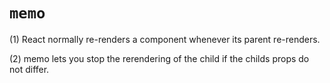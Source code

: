 # `memo`

(1) React normally re-renders a component whenever its parent re-renders.

(2) memo lets you stop the rerendering of the child if the childs props do not differ.